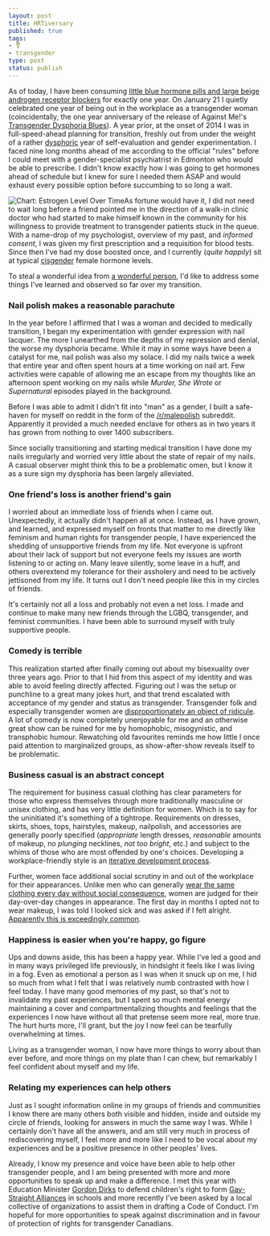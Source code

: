 ```yaml
---
layout: post
title: HRTiversary
published: true
tags:
- ⚧
- transgender
type: post
status: publish
---
```

As of today, I have been consuming [little blue hormone pills and large beige androgen receptor blockers](http://i.imgur.com/7PxrYBy.jpg?1) for exactly one year.  On January 21 I quietly celebrated one year of being out in the workplace as a transgender woman (coincidentally, the one year anniversary of the release of Against Me!'s [Transgender Dysphoria Blues](https://www.youtube.com/watch?v=TFgFGgjNQ4E&list=PLxzqJf_WSOQzOfo0l3srgBifLXx9zvdT1)).  A year prior, at the onset of 2014 I was in full-speed-ahead planning for transition, freshly out from under the weight of a rather [dysphoric](http://psychcentral.com/disorders/gender-dysphoria-symptoms/) year of self-evaluation and gender experimentation.  I faced nine long months ahead of me according to the official "rules" before I could meet with a gender-specialist psychiatrist in Edmonton who would be able to prescribe.  I didn't know exactly how I was going to get hormones ahead of schedule but I knew for sure I needed them ASAP and would exhaust every possible option before succumbing to so long a wait.

<img class="image right half" src="https://docs.google.com/spreadsheets/d/1x5kJzjqSsVecasIamdlmu0QJEx1WTiMHS2NJb_08ywg/pubchart?oid=2094275416&amp;format=image" alt="Chart: Estrogen Level Over Time" />As fortune would have it, I did not need to wait long before a friend pointed me in the direction of a walk-in clinic doctor who had started to make himself known in the community for his willingness to provide treatment to transgender patients stuck in the queue.  With a name-drop of my psychologist, overview of my past, and _informed consent_, I was given my first prescription and a requisition for blood tests.  Since then I've had my dose boosted once, and I currently (_quite happily_) sit at typical [cisgender](http://en.wikipedia.org/wiki/Cisgender) female hormone levels.

To steal a wonderful idea from [a wonderful person](http://alliesaur.us/blog/2014/05/17/year-one/), I'd like to address some things I've learned and observed so far over my transition.

### Nail polish makes a reasonable parachute

In the year before I affirmed that I was a woman and decided to medically transition, I began my experimentation with gender expression with nail lacquer. The more I unearthed from the depths of my repression and denial, the worse my dysphoria became. While it may in some ways have been a catalyst for me, nail polish was also my solace. I did my nails twice a week that entire year and often spent hours at a time working on nail art. Few activities were capable of allowing me an escape from my thoughts like an afternoon spent working on my nails while _Murder, She Wrote_ or _Supernatural_ episodes played in the background.

Before I was able to admit I didn't fit into "man" as a gender, I built a safe-haven for myself on reddit in the form of the [/r/malepolish](https://reddit.com/r/malepolish) subreddit. Apparently it provided a much needed enclave for others as in two years it has grown from nothing to over 1400 subscribers.

Since socially transitioning and starting medical transition I have done my nails irregularly and worried very little about the state of repair of my nails.  A casual observer might think this to be a problematic omen, but I know it as a sure sign my dysphoria has been largely alleviated.

### One friend's loss is another friend's gain

I worried about an immediate loss of friends when I came out. Unexpectedly, it actually didn't happen all at once. Instead, as I have grown, and learned, and expressed myself on fronts that matter to me directly like feminism and human rights for transgender people, I have experienced the shedding of unsupportive friends from my life. Not everyone is upfront about their lack of support but not everyone feels my issues are worth listening to or acting on. Many leave silently, some leave in a huff, and others overextend my tolerance for their assholery and need to be actively jettisoned from my life. It turns out I don't need people like this in my circles of friends.

It's certainly not all a loss and probably not even a net loss.  I made and continue to make many new friends through the LGBQ, transgender, and feminist communities. I have been able to surround myself with truly supportive people.

### Comedy is terrible

This realization started after finally coming out about my bisexuality over three years ago. Prior to that I hid from this aspect of my identity and was able to avoid feeling directly affected. Figuring out I was the setup or punchline to a great many jokes hurt, and that trend escalated with acceptance of my gender and status as transgender. Transgender folk and especially transgender women are [disproportionately an object of ridicule](http://www.geekmelange.com/2014/03/tragic-tropes-transgender-representation/). A lot of comedy is now completely unenjoyable for me and an otherwise great show can be ruined for me by homophobic, misogynistic, and transphobic humour.  Rewatching old favourites reminds me how little I once paid attention to marginalized groups, as show-after-show reveals itself to be problematic.

### Business casual is an abstract concept

The requirement for business casual clothing has clear parameters for those who express themselves through more traditionally masculine or unisex clothing, and has very little definition for women. Which is to say for the uninitiated it's something of a tightrope.  Requirements on dresses, skirts, shoes, tops, hairstyles, makeup, nailpolish, and accessories are generally poorly specified (_appropriate_ length dresses, _reasonable_ amounts of makeup, no _plunging_ necklines, _not too bright_, etc.) and subject to the whims of those who are most offended by one's choices.  Developing a workplace-friendly style is an [iterative development process](http://en.wikipedia.org/wiki/Iterative_and_incremental_development).

Further, women face additional social scrutiny in and out of the workplace for their appearances. Unlike men who can generally [wear the same clothing every day without social consequence](http://www.theguardian.com/lifeandstyle/womens-blog/2014/nov/17/male-tv-presenter-same-suit-year-female-colleagues-judged), women are judged for their day-over-day changes in appearance.  The first day in months I opted not to wear makeup, I was told I looked sick and was asked if I felt alright.  [Apparently this is exceedingly common](http://kateordiecomics.com/archive/double-standards/).

### Happiness is easier when you're happy, go figure

Ups and downs aside, this has been a happy year. While I've led a good and in many ways privileged life previously, in hindsight it feels like I was living in a fog. Even as emotional a person as I was when it snuck up on me, I hid so much from what I felt that I was relatively numb contrasted with how I feel today. I have many good memories of my past, so that's not to invalidate my past experiences, but I spent so much mental energy maintaining a cover and compartmentalizing thoughts and feelings that the experiences I now have without all that pretense seem more real, more true. The hurt hurts more, I'll grant, but the joy I now feel can be tearfully overwhelming at times.

Living as a transgender woman, I now have more things to worry about than ever before, and more things on my plate than I can chew, but remarkably I feel confident about myself and my life.

### Relating my experiences can help others

Just as I sought information online in my groups of friends and communities I know there are many others both visible and hidden, inside and outside my circle of friends, looking for answers in much the same way I was.  While I certainly don't have all the answers, and am still very much in process of rediscovering myself, I feel more and more like I need to be vocal about my experiences and be a positive presence in other peoples' lives.

Already, I know my presence and voice have been able to help other transgender people, and I am being presented with more and more opportunities to speak up and make a difference.  I met this year with Education Minister [Gordon Dirks](http://en.wikipedia.org/wiki/Gordon_Dirks) to defend children's right to form [Gay-Straight Alliances](http://metronews.ca/voices/urban-compass-calgary/1276997/gordon-dirks-weighs-in-on-alberta-gay-straight-alliances-but-its-too-little-too-late/) in schools and more recently I've been asked by a local collective of organizations to assist them in drafting a Code of Conduct.  I'm hopeful for more opportunities to speak against discrimination and in favour of protection of rights for transgender Canadians.
